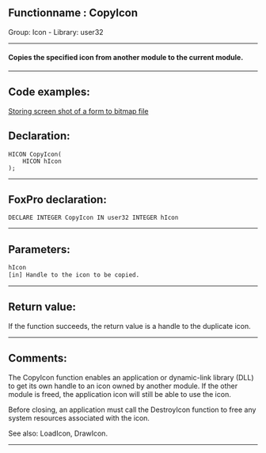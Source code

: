 <link rel="stylesheet" type="text/css" href="../../css/win32api.css">  
<link rel="stylesheet" href="https://cdnjs.cloudflare.com/ajax/libs/font-awesome/4.7.0/css/font-awesome.min.css">

## Functionname : CopyIcon
Group: Icon - Library: user32    
***  


#### Copies the specified icon from another module to the current module.
***  


## Code examples:
[Storing screen shot of a form to bitmap file](../../samples/sample_187.md)  

## Declaration:
```foxpro  
HICON CopyIcon(
	HICON hIcon
);  
```  
***  


## FoxPro declaration:
```foxpro  
DECLARE INTEGER CopyIcon IN user32 INTEGER hIcon  
```  
***  


## Parameters:
```txt  
hIcon
[in] Handle to the icon to be copied.  
```  
***  


## Return value:
If the function succeeds, the return value is a handle to the duplicate icon.  
***  


## Comments:
The CopyIcon function enables an application or dynamic-link library (DLL) to get its own handle to an icon owned by another module. If the other module is freed, the application icon will still be able to use the icon.   
  
Before closing, an application must call the DestroyIcon function to free any system resources associated with the icon.  
  
See also: LoadIcon, DrawIcon.  
  
***  

